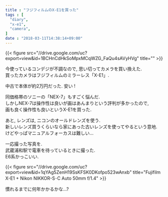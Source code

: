 ```yaml
---
title : "フジフィルムのX-E1を買った"
tags : [
  "diary",
  "x-e1",
  "camera",
]
date : "2018-03-11T14:38:14+09:00"
---
```


{{< figure src="//drive.google.com/uc?export=view&id=1BCHnCdHkSoMpxMCqWZG_FaQu4sAVyHVg" title="" >}}

今使っているコンデジが不調なので, 思い切ってカメラを買い換えた.   
買ったカメラはフジフィルムのミラーレス「X-E1」.   
<!--more-->
中古で本体が約2万円だった. 安い ! 

同価格帯のソニーの「NEX-7」もすごく悩んだ.   
しかしNEX-7は操作性は良いが画はあんまりという評判が多かったので,   
画も良く操作性も良いというX-E1を買った.   

あと, レンズは, ニコンのオールドレンズを使う.   
新しいレンズ買うくらいなら家にあった古いレンズを使ってやるという意地.   
けどやっぱマニュアルフォーカスは難しい... 

一応撮った写真を.   
武蔵浦和駅で電車を待っているときに撮った.   
E6系かっこいい. 

{{< figure src="//drive.google.com/uc?export=view&id=1qYAg5ZenH19SsKFSK0DKofpo523wAnxb" title="Fujifilm X-E1 + Nikon NIKKOR-S･C Auto 50mm f/1.4" >}}

慣れるまでに何年かかるかな...?
